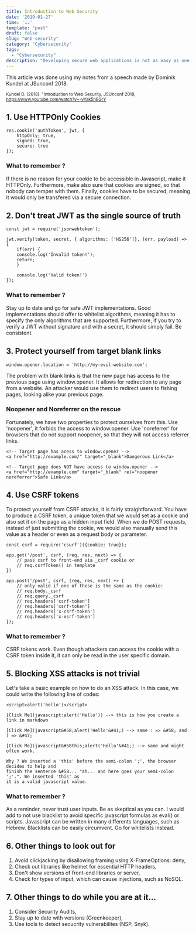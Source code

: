 ```yaml
---
title: Introduction to Web Security
date: '2019-01-27'
time: '☕️☕️'
template: "post"
draft: false
slug: "Web-security"
category: "Cybersecurity"
tags:
  - "Cybersecurity"
description: "Developing secure web applications is not as easy as one might think. Here is non exhaustive list of things to be on the look out for as a developer."
---
```


This article was done using my notes from a speech made by Dominik Kundel at JSunconf 2018.

<sub>Kundel D. (2018). "Introduction to Web Security, JSUnconf 2018, https://www.youtube.com/watch?v=-vYak5hEGrY</sub>

## 1. Use HTTPOnly Cookies 

```
res.cookie('authToken', jwt, {
	httpOnly; true,
	signed: true,
	secure: true
});
```

### What to remember ?

If there is no reason for your cookie to be accessible in Javascript, make it HTTPOnly. Furthermore, make also sure that cookies are signed, so that nobody can temper with them. Finally, cookies have to be secured, meaning it would only be transfered via a secure connection. 


## 2. Don't treat JWT as the single source of truth

```
const jwt = require('jsonwebtoken');

jwt.verify(token, secret, { algorithms: ['HS256']}, (err, payload) => {
	if(err) {
	console.log('Invalid token!');
	return;
	}

	console.log('Valid token!')
});
```
### What to remember ?
Stay up to date and go for safe JWT implementations. Good implementations should offer to whitelist algorithms, meaning it has to specify the only algorithms that are supported. Furthermore, if you try to verify a JWT without signature and with a secret, it should simply fail. Be consistent.

## 3. Protect yourself from target blank links

```
window.opener.location = 'http://my-evil-website.com';
```
The problem with blank links is that the new page has access to the previous page using window.opener. It allows for redirection to any page from a website. An attacker would use them to redirect users to fishing pages, looking alike your previous page. 

### Noopener and Noreferrer on the rescue 

Fortunately, we have two properties to protect ourselves from this.
Use 'noopener', it forbids the access to window.opener. Use 'noreferrer' for browsers that do not support noopener, so that they will not access referrer links. 

```
<!-- Target page has acess to window.opener -->
<a href="http://example.com/" target="_blank">Dangerous Link</a>

<!-- Target page does NOT have access to window.opener -->
<a href="http://example.com" target="_blank" rel="noopener noreferrer">Safe Link</a>
```

## 4. Use CSRF tokens 

To protect yourself from CSRF attacks, it is fairly straightforward. You have to produce a CSRF token, a unique token that we would set as a cookie and also set it on the page as a hidden input field. When we do POST requests, instead of just submitting the cookie, we would also manually send this value as a header or even as a request body or parameter. 

```
const csrf = require('csurf')({cookie: true});

app.get('/post', csrf, (req, res, next) => {
	// pass csrf to front-end via _csrf cookie or
	// req.csrfToken() in template
})

app.post('/post', csrf, (req, res, next) +> {
	// only valid if one of these is the same as the cookie:
	// req.body._csrf
	// req.query._csrf
	// req.headers['csrf-token']
	// req.headers['xsrf-token']
	// req.headers['x-csrf-token']
	// req.headers['x-xsrf-token']
});
```

### What to remember ?

CSRF tokens work. Even though attackers can access the cookie with a CSRF token inside it, it can only be read in the user specific domain. 

## 5. Blocking XSS attacks is not trivial

Let's take a basic example on how to do an XSS attack. In this case, we could write the following line of codes:

```
<script>alert('hello')</script>

[Click Me](javascript:alert('Hello')) --> this is how you create a link in markdown

[Click Me](javascript&#58;alert('Hello'&#41;) --> same : => &#58; and ) => &#47;

[Click Me](javascript&#58this;alert('Hello'&#41;) --> same and might often work. 

Why ? We inserted a 'this' before the semi-colon ';', the browser decides to help and 
finish the sentence &#58... "ah... and here goes your semi-colon ';'.". We inserted 'this' as 
it is a valid javascript value. 
```

### What to remember ?

As a reminder, never trust user inputs. Be as skeptical as you can. I would add to not use blacklist to avoid specific javascript formulas as eval() or scripts. Javascript can be written in many differents languages, such as Hebrew. Blacklists can be easily circumvent. Go for whitelists instead.

## 6. Other things to look out for 

1. Avoid clickjacking by disallowing framing using X-FrameOptions: deny,
2. Check out libraries like helmet for essential HTTP headers,
3. Don't show versions of front-end libraries or server,
4. Check for types of input, which can cause injections, such as NoSQL. 

## 7. Other things to do while you are at it...

1. Consider Security Audits, 
2. Stay up to date with versions (Greenkeeper),
3. Use tools to detect secucrity vulnerabilites (NSP, Snyk).